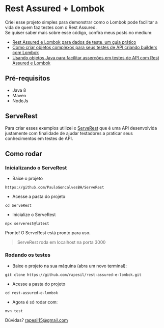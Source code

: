 # Rest Assured + Lombok

Criei esse projeto simples para demonstrar como o Lombok pode facilitar a vida de quem faz testes com o Rest Assured.  
Se quiser saber mais sobre esse código, confira meus posts no medium:      

* [Rest Assured e Lombok para dados de teste, um guia prático](https://medium.com/@rapesil15/rest-assured-e-lombok-para-dados-de-teste-um-guia-pr%C3%A1tico-f94c652be62)  
* [Como criar objetos complexos para seus testes de API criando builders com Lombok](https://medium.com/revista-dtar/como-criar-objetos-complexos-para-seus-testes-de-api-criando-builders-com-lombok-675794d2ded1)
* [Usando objetos Java para facilitar asserções em testes de API com Rest Assured e Lombok](https://medium.com/revista-dtar/usando-objetos-java-para-facilitar-asserções-em-testes-de-api-com-rest-assured-e-lombok-15b20dd2e7bc)

## Pré-requisitos

* Java 8
* Maven
* NodeJs

## ServeRest 

Para criar esses exemplos utilizei o [ServeRest](https://github.com/PauloGoncalvesBH/ServeRest) que é uma API desenvolvida justamente com finalidade de ajudar testadores a praticar seus conhecimentos em testes de API.


## Como rodar

### Inicializando o ServeRest

* Baixe o projeto
```shell script
https://github.com/PauloGoncalvesBH/ServeRest
```

* Acesse a pasta do projeto
```
cd ServeRest
```

* Inicialize o ServeRest  
```
npx serverest@latest
```

Pronto! O ServeRest está pronto para uso. 

> ServeRest roda em localhost na porta 3000

### Rodando os testes

* Baixe o projeto na sua máquina (abra um novo terminal):

```shell script
git clone https://github.com/rapesil/rest-assured-e-lombok.git
```

* Acesse a pasta do projeto

```shell script
cd rest-assured-e-lombok
```

* Agora é só rodar com:

````
mvn test
````

Dúvidas? rapesil15@gmail.com


